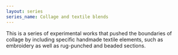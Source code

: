 ```yaml
---
layout: series
series_name: Collage and textile blends
---
```

T﻿his is a series of experimental works that pushed the boundaries of collage by including specific handmade textile elements, such as embroidery as well as rug-punched and beaded sections.